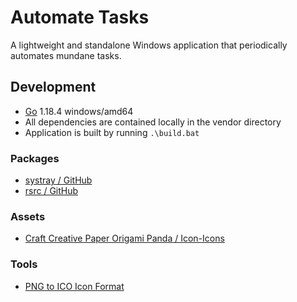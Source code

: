 # Automate Tasks
A lightweight and standalone Windows application that periodically automates mundane tasks.

## Development
- [Go](https://go.dev/) 1.18.4 windows/amd64
- All dependencies are contained locally in the vendor directory
- Application is built by running ```.\build.bat```

### Packages
- [systray / GitHub](https://github.com/getlantern/systray)
- [rsrc / GitHub](https://github.com/akavel/rsrc)

### Assets
- [Craft Creative Paper Origami Panda / Icon-Icons](https://icon-icons.com/icon/craft-creative-paper-origami-panda/226505)

### Tools
- [PNG to ICO Icon Format](https://png2icojs.com/)

<!-- go mod tidy
go mod vendor
go build
go run-->
